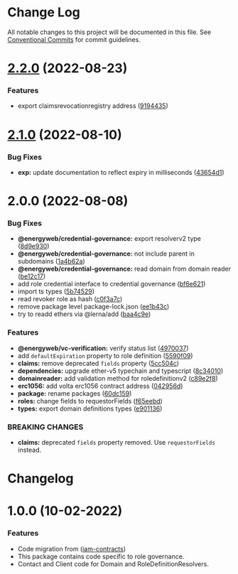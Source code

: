 # Change Log

All notable changes to this project will be documented in this file.
See [Conventional Commits](https://conventionalcommits.org) for commit guidelines.

# [2.2.0](https://github.com/energywebfoundation/iam-roles/compare/v2.1.0...v2.2.0) (2022-08-23)


### Features

* export claimsrevocationregistry address ([9194435](https://github.com/energywebfoundation/iam-roles/commit/91944354a34afd5784888687c41b17b35ee4286f))





# [2.1.0](https://github.com/energywebfoundation/iam-roles/compare/v2.0.0...v2.1.0) (2022-08-10)


### Bug Fixes

* **exp:** update documentation to reflect expiry in milliseconds ([43654d1](https://github.com/energywebfoundation/iam-roles/commit/43654d13cfb5076f9cbb5372d286b3beb0c749ae))





# 2.0.0 (2022-08-08)


### Bug Fixes

* **@energyweb/credential-governance:** export resolverv2 type ([8d9e930](https://github.com/energywebfoundation/iam-roles/commit/8d9e9302788536509e9723d6fc6f71824d193724))
* **@energyweb/credential-governance:** not include parent in subdomains ([1a4b62a](https://github.com/energywebfoundation/iam-roles/commit/1a4b62a05cda94d4b2607a31f11a7b8563c20d40))
* **@energyweb/credential-governance:** read domain from domain reader ([be12c17](https://github.com/energywebfoundation/iam-roles/commit/be12c178fb3301a038cd89d18e32a7966684b974))
* add role credential interface to credential governance ([bf6e621](https://github.com/energywebfoundation/iam-roles/commit/bf6e621182f882765f5bcd69c5b9c81e2389a932))
* import ts types ([5b74529](https://github.com/energywebfoundation/iam-roles/commit/5b74529e0ece38c7f85c3b0830a6a0c7ea63281b))
* read revoker role as hash ([c0f3a7c](https://github.com/energywebfoundation/iam-roles/commit/c0f3a7c4889b23dade12764dc7761eb616c96e9b))
* remove package level package-lock.json ([ee1b43c](https://github.com/energywebfoundation/iam-roles/commit/ee1b43c04e8c8fff56f7a62802dd54ecfd28738b))
* try to readd ethers via @lerna/add ([baa4c9e](https://github.com/energywebfoundation/iam-roles/commit/baa4c9e5a96d502703675bd7718fa40d39838c98))


### Features

* **@energyweb/vc-verification:** verify status list ([4970037](https://github.com/energywebfoundation/iam-roles/commit/497003799e4a03531d9fb8e7c2715e034dee9b08))
* add `defaultExpiration` property to role definition ([5590f09](https://github.com/energywebfoundation/iam-roles/commit/5590f09656ef3549a5a705f75a1be559db53ba97))
* **claims:** remove deprecated `fields` property ([5cc504c](https://github.com/energywebfoundation/iam-roles/commit/5cc504ccbcfaad7c1ec3761343376bf46f7cee82))
* **dependencies:** upgrade ether-v5 typechain and typescript ([8c34010](https://github.com/energywebfoundation/iam-roles/commit/8c340109236221acf51148d99278b4d5a5fd5af3))
* **domainreader:** add validation method for roledefinitionv2 ([c89e2f8](https://github.com/energywebfoundation/iam-roles/commit/c89e2f897522dda2dde66cabb49a6de88ba17a49))
* **erc1056:** add volta erc1056 contract address ([042956d](https://github.com/energywebfoundation/iam-roles/commit/042956d2fd0b9e5e515a510d86d6484750ce43a7))
* **package:** rename packages ([60dc159](https://github.com/energywebfoundation/iam-roles/commit/60dc159f84f27b2ca933c0fbabe1d6890e15dc7b))
* **roles:** change fields to requestorFields ([f65eebd](https://github.com/energywebfoundation/iam-roles/commit/f65eebd4577389ee939c80d056351deb80e45f16))
* **types:** export domain definitions types ([e901136](https://github.com/energywebfoundation/iam-roles/commit/e9011364ac1311e5a48321b0ab8cf20f4c89aeb0))


### BREAKING CHANGES

* **claims:** deprecated `fields` property removed. Use `requestorFields` instead.





# Changelog

# 1.0.0 (10-02-2022)

### Features

* Code migration from ([iam-contracts](https://github.com/energywebfoundation/iam-contracts))
* This package contains code specific to role governance. 
* Contact and Client code for Domain and RoleDefinitionResolvers.
